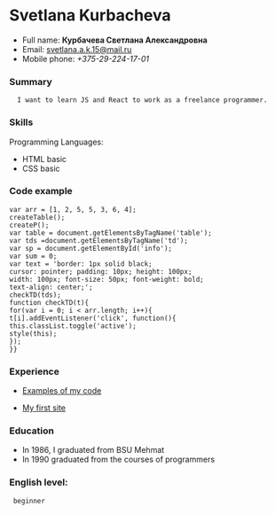   
# Svetlana Kurbacheva 

            
* Full name: **Курбачева Светлана Александровна**  
* Email: svetlana.a.k.15@mail.ru 
* Mobile phone: *+375-29-224-17-01*        

### Summary     
      I want to learn JS and React to work as a freelance programmer.  	
                               
                   
### Skills  
  Programming Languages:         
  * HTML basic            
  * CSS basic     


 ### Code example               
 ```
var arr = [1, 2, 5, 5, 3, 6, 4];    
createTable();      
createP();  
var table = document.getElementsByTagName('table');      
var tds =document.getElementsByTagName('td');   
var sp = document.getElementById('info');   
var sum = 0;    
var text = 'border: 1px solid black;     
cursor: pointer; padding: 10px; height: 100px;  
width: 100px; font-size: 50px; font-weight: bold;   
text-align: center;';   
checkTD(tds);   
function checkTD(t){    
for(var i = 0; i < arr.length; i++){    
t[i].addEventListener('click', function(){      
this.classList.toggle('active');    
style(this);    
}); 
}}  
```     
            
### Experience         


 *   [Examples of my code](https://vk.com/topic-128796313_39166727?offset=180)      


            
* [My first site](https://tSvetlanak.github.io)  
		          
### Education           
                
 *   In 1986, I graduated from BSU Mehmat   
 * In 1990 graduated from the courses of programmers  
            			    
### English level: 
	 beginner  
  

 
             
